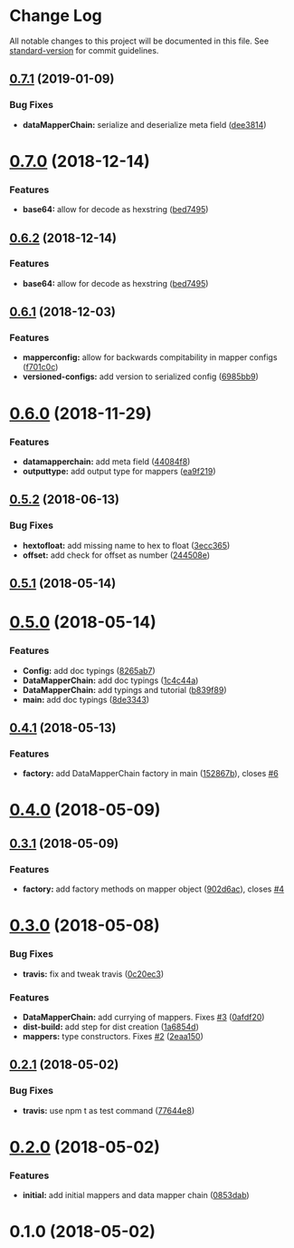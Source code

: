 # Change Log

All notable changes to this project will be documented in this file. See [standard-version](https://github.com/conventional-changelog/standard-version) for commit guidelines.

<a name="0.7.1"></a>
## [0.7.1](https://github.com/ExploratoryEngineering/data-mapper-chain/compare/v0.7.0...v0.7.1) (2019-01-09)


### Bug Fixes

* **dataMapperChain:** serialize and deserialize meta field ([dee3814](https://github.com/ExploratoryEngineering/data-mapper-chain/commit/dee3814))



<a name="0.7.0"></a>
# [0.7.0](https://github.com/ExploratoryEngineering/data-mapper-chain/compare/v0.6.1...v0.7.0) (2018-12-14)


### Features

* **base64:** allow for decode as hexstring ([bed7495](https://github.com/ExploratoryEngineering/data-mapper-chain/commit/bed7495))



<a name="0.6.2"></a>
## [0.6.2](https://github.com/ExploratoryEngineering/data-mapper-chain/compare/v0.6.1...v0.6.2) (2018-12-14)


### Features

* **base64:** allow for decode as hexstring ([bed7495](https://github.com/ExploratoryEngineering/data-mapper-chain/commit/bed7495))



<a name="0.6.1"></a>
## [0.6.1](https://github.com/ExploratoryEngineering/data-mapper-chain/compare/v0.6.0...v0.6.1) (2018-12-03)


### Features

* **mapperconfig:** allow for backwards compitability in mapper configs ([f701c0c](https://github.com/ExploratoryEngineering/data-mapper-chain/commit/f701c0c))
* **versioned-configs:** add version to serialized config ([6985bb9](https://github.com/ExploratoryEngineering/data-mapper-chain/commit/6985bb9))



<a name="0.6.0"></a>
# [0.6.0](https://github.com/ExploratoryEngineering/data-mapper-chain/compare/v0.5.2...v0.6.0) (2018-11-29)


### Features

* **datamapperchain:** add meta field ([44084f8](https://github.com/ExploratoryEngineering/data-mapper-chain/commit/44084f8))
* **outputtype:** add output type for mappers ([ea9f219](https://github.com/ExploratoryEngineering/data-mapper-chain/commit/ea9f219))



<a name="0.5.2"></a>
## [0.5.2](https://github.com/ExploratoryEngineering/data-mapper-chain/compare/v0.5.1...v0.5.2) (2018-06-13)


### Bug Fixes

* **hextofloat:** add missing name to hex to float ([3ecc365](https://github.com/ExploratoryEngineering/data-mapper-chain/commit/3ecc365))
* **offset:** add check for offset as number ([244508e](https://github.com/ExploratoryEngineering/data-mapper-chain/commit/244508e))



<a name="0.5.1"></a>
## [0.5.1](https://github.com/ExploratoryEngineering/data-mapper-chain/compare/v0.5.0...v0.5.1) (2018-05-14)



<a name="0.5.0"></a>
# [0.5.0](https://github.com/ExploratoryEngineering/data-mapper-chain/compare/v0.4.1...v0.5.0) (2018-05-14)


### Features

* **Config:** add doc typings ([8265ab7](https://github.com/ExploratoryEngineering/data-mapper-chain/commit/8265ab7))
* **DataMapperChain:** add doc typings ([1c4c44a](https://github.com/ExploratoryEngineering/data-mapper-chain/commit/1c4c44a))
* **DataMapperChain:** add typings and tutorial ([b839f89](https://github.com/ExploratoryEngineering/data-mapper-chain/commit/b839f89))
* **main:** add doc typings ([8de3343](https://github.com/ExploratoryEngineering/data-mapper-chain/commit/8de3343))



<a name="0.4.1"></a>
## [0.4.1](https://github.com/ExploratoryEngineering/data-mapper-chain/compare/v0.4.0...v0.4.1) (2018-05-13)


### Features

* **factory:** add DataMapperChain factory in main ([152867b](https://github.com/ExploratoryEngineering/data-mapper-chain/commit/152867b)), closes [#6](https://github.com/ExploratoryEngineering/data-mapper-chain/issues/6)



<a name="0.4.0"></a>
# [0.4.0](https://github.com/ExploratoryEngineering/data-mapper-chain/compare/v0.3.1...v0.4.0) (2018-05-09)



<a name="0.3.1"></a>
## [0.3.1](https://github.com/ExploratoryEngineering/data-mapper-chain/compare/v0.3.0...v0.3.1) (2018-05-09)


### Features

* **factory:** add factory methods on mapper object ([902d6ac](https://github.com/ExploratoryEngineering/data-mapper-chain/commit/902d6ac)), closes [#4](https://github.com/ExploratoryEngineering/data-mapper-chain/issues/4)



<a name="0.3.0"></a>
# [0.3.0](https://github.com/ExploratoryEngineering/data-mapper-chain/compare/v0.2.1...v0.3.0) (2018-05-08)


### Bug Fixes

* **travis:** fix and tweak travis ([0c20ec3](https://github.com/ExploratoryEngineering/data-mapper-chain/commit/0c20ec3))


### Features

* **DataMapperChain:** add currying of mappers. Fixes [#3](https://github.com/ExploratoryEngineering/data-mapper-chain/issues/3) ([0afdf20](https://github.com/ExploratoryEngineering/data-mapper-chain/commit/0afdf20))
* **dist-build:** add step for dist creation ([1a6854d](https://github.com/ExploratoryEngineering/data-mapper-chain/commit/1a6854d))
* **mappers:** type constructors. Fixes [#2](https://github.com/ExploratoryEngineering/data-mapper-chain/issues/2) ([2eaa150](https://github.com/ExploratoryEngineering/data-mapper-chain/commit/2eaa150))



<a name="0.2.1"></a>
## [0.2.1](https://github.com/ExploratoryEngineering/data-mapper-chain/compare/v0.2.0...v0.2.1) (2018-05-02)


### Bug Fixes

* **travis:** use npm t as test command ([77644e8](https://github.com/ExploratoryEngineering/data-mapper-chain/commit/77644e8))



<a name="0.2.0"></a>
# [0.2.0](https://github.com/ExploratoryEngineering/data-mapper-chain/compare/v0.1.0...v0.2.0) (2018-05-02)


### Features

* **initial:** add initial mappers and data mapper chain ([0853dab](https://github.com/ExploratoryEngineering/data-mapper-chain/commit/0853dab))



<a name="0.1.0"></a>
# 0.1.0 (2018-05-02)
